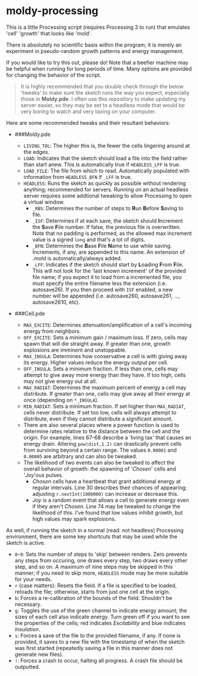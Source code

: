 # moldy-processing

This is a little Processing script (requires Processing 3 to run) that emulates 'cell' 'growth' that looks like 'mold'.

There is absolutely no scientific basis within the program; it is merely an experiment in pseudo-random growth patterns and energy management.

If you would like to try this out, please do! Note that a beefier machine may be helpful when running for long periods of time. Many options are provided for changing the behavior of the script.

>It is highly recommended that you double check through the below 'tweaks' to make sure the sketch runs the way you expect, especially those in **Moldy.pde**. I often use this repository to make updating my server easier, so they may be set to a headless mode that would be very boring to watch and very taxing on your computer.

Here are some recommended tweaks and their resultant behaviors:

- ###Moldy.pde
	- `LIVING_TOL`: The higher this is, the fewer the cells lingering around at the edges.
	- `LOAD`: Indicates that the sketch should load a file into the field rather than start anew. This is automatically true if `HEADLESS_LFF` is true.
	- `LOAD_FILE`: The file from which to read. Automatically populated with information from `HEADLESS_BFN` if `_LFF` is true.
	- `HEADLESS`: Runs the sketch as quickly as possible without rendering anything; recommended for servers. Running on an actual headless server requires some addtional tweaking to allow Processing to open a virtual window.
		- `_RBS`: Determines the number of steps to **R**un **B**efore **S**aving to file.
		- `_ISF`: Determines if at each save, the sketch should **I**ncrement the **S**ave **F**ile number. If false, the previous file is overwritten. Note that no padding is performed, as the allowed max increment value is a signed `long` and that's a lot of digits.
		- `_BFN`: Determines the **B**ase **F**ile **N**ame to use while saving. Increments, if any, are appended to this name. An extension of *.mold* is automatically/always added.
		- `_LFF`: Indicates if the sketch should start by **L**oading **F**rom **F**ile. This will not look for the 'last known increment' of the provided file name; if you expect it to load from a incremented file, you must specify the entire filename less the extension (i.e. autosave26). If you then proceed with `ISF` enabled, a new number will be appended (i.e. autosave260, autosave261, ..., autosave2610, etc).

- ###Cell.pde
	- `MAX_EXCITE`: Determines attenuation/amplification of a cell's incoming energy from neighbors.
	- `OFF_EXCITE`: Sets a minimum gain / maximum loss. If zero, cells may spawn that will die straight away. If greater than one, growth explosions are imminent and unstoppable.
	- `MAX_INSULA`: Determines how conservative a cell is with giving away its energy. Higher values reduce the energy output per cell.
	- `OFF_INSULA`: Sets a minimum fraction. If less than one, cells may attempt to give away more energy than they have. If too high, cells may not give energy out at all.
	- `MAX_RADIAT`: Determines the maximum percent of energy a cell may distribute. If greater than one, cells may give away all their energy at once (depending on `*_INSULA`).
	- `MIN_RADIAT`: Sets a minimum fraction. If set higher than `MAX_RADIAT`, cells never distribute. If set too low, cells will always attempt to distribute, even if they cannot distribute a significant amount.
	- There are also several places where a power function is used to determine rates relative to the distance between the cell and the origin. For example, lines 67-68 describe a 'living tax' that causes an energy drain. Altering `pow(dist,1.2)` can drastically prevent cells from surviving beyond a certain range. The values `0.00001` and `0.00005` are arbitrary and can also be tweaked.
	- The likelihood of two events can also be tweaked to affect the overall behavior of growth: the spawning of '*Chosen*' cells and '*Joy*'ous pulses. 
		- *Chosen* cells have a heartbeat that grant additional energy at regular intervals. Line 30 describes their chances of appearing; adjusting `r.nextInt(1000000)` can increase or decrease this. 
		- *Joy* is a random event that allows a cell to generate energy even if they aren't *Chosen*. Line 74 may be tweaked to change the likelihood of this. I've found that low values inhibit growth, but high values may spark explosions.
		
As well, if running the sketch in a normal (read: not headless) Processing environment, there are some key shortcuts that may be used while the sketch is active.

- `0~9`: Sets the number of steps to 'skip' between renders. Zero prevents any steps from occuring, one draws every step, two draws every other step, and so on. A maximum of nine steps may be skipped in this manner; if you need to skip more, `HEADLESS` mode may be more suitable for your needs.
- `r` (case matters): Resets the field. If a file is specified to be loaded, reloads the file; otherwise, starts from just one cell at the origin.
- `b`: Forces a re-calibration of the bounds of the field. Shouldn't be necessary.
- `g`: Toggles the use of the green channel to indicate energy amount; the sizes of each cell also indicate energy. Turn green off if you want to see the properties of the cells; red indicates *Excitability* and blue indicates *Insulation*.
- `s`: Forces a save of the file to the provided filename, if any. If none is provided, it saves to a new file with the timestamp of when the sketch was first started (repeatedly saving a file in this manner does not generate new files).
- `!`: Forces a crash to occur, halting all progress. A crash file should be outputted.